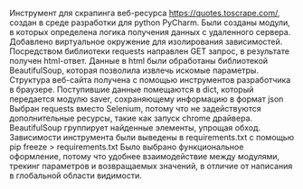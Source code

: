 Инструмент для скрапинга веб-ресурса https://quotes.toscrape.com/, создан в среде разработки для python PyCharm. 
Были созданы модули, в которых определена логика получения данных с удаленного сервера. 
Добавлено виртуальное окружение для изолирования зависимостей. 
Посредством библиотеки requests направлен GET запрос, в результате получен html-ответ.
Данные в html были обработаны библиотекой BeautifulSoup, которая позволила извлечь искомые параметры. Структура веб-сайта получена с помощью инструментов разработчика в браузере.
Поступившие данные помещаются в dict, который передается модулю saver, сохраняющему информацию в формат json
Выбран requests вместо Selenium, потому что не задействуются дополнительные ресурсы, такие как запуск chrome драйвера. BeautifulSoup группирует найденные элементы, упрощая обход. 
Зависимости инструмента были выведены в requirements.txt c помощью pip freeze > requirements.txt 
Было выбрано функциональное оформление, потому что удобнее взаимодействие между модулями, трекинг параметров и возвращаемых значений, в отличие от написания в глобальной области видимости.
